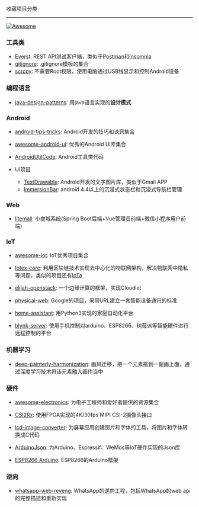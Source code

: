 收藏项目分类  

---



[![Awesome](https://img.shields.io/badge/%E2%AD%90-Taxonomy-green.svg)](https://github.com/wasabeef/awesome-android-ui)  



### 工具类  

- [Everst](https://github.com/RohitAwate/Everest): REST API测试客户端，类似于[Postman](https://www.getpostman.com/)和[Insomnia](https://insomnia.rest/)  
- [gitignore](https://github.com/github/gitignore): .gitignore模板的集合  
- [scrcpy](https://github.com/Genymobile/scrcpy): 不需要Root权限，使用电脑通过USB线显示和控制Android设备

### 编程语言  

- [java-design-patterns](https://github.com/iluwatar/java-design-patterns): 用java语言实现的**设计模式**  

### Android  

- [android-tips-tricks](https://github.com/nisrulz/android-tips-tricks): Android开发的技巧和诀窍集合

- [awesome-android-ui](https://github.com/wasabeef/awesome-android-ui): 优秀的Android UI库集合
- [AndroidUtilCode](https://github.com/Blankj/AndroidUtilCode): Android工具类代码
- UI项目
  - [TextDrawable](https://github.com/amulyakhare/TextDrawable): Android开发的文字图片库，类似于Gmail APP
  - [ImmersionBar](https://github.com/gyf-dev/ImmersionBar): android 4.4以上的沉浸式状态栏和沉浸式导航栏管理

### Web  

- [litemall](https://github.com/linlinjava/litemall): 小商城系统(Spring Boot后端+Vue管理员前端+微信小程序用户前端)

### IoT  

- [awesome-iot](https://github.com/phodal/awesome-iot): IoT优秀项目集合

- [Iotex-core](https://github.com/iotexproject/iotex-core): 利用区块链技术实现去中心化的物联网架构，解决物联网中隐私等问题，类似的项目还有[IoTa](https://www.iota.org/)  
- [elijah-openstack](https://github.com/cmusatyalab/elijah-openstack): 一个边缘计算的框架，实现Cloudlet  
- [physical-web](https://github.com/google/physical-web):  Google的项目，采用URL建立一套智能设备通讯的标准  
- [home-assistant](https://github.com/home-assistant/home-assistant):  用Python3实现的家庭自动化平台  
- [blynk-server](https://github.com/blynkkk/blynk-server): 使用手机控制对arduino、ESP8266、树莓派等智能硬件进行远程控制的平台

### 机器学习  

- [deep-painterly-harmonization](https://github.com/luanfujun/deep-painterly-harmonization): 画风迁移，把一个元素拖到一副画上面，通过深度学习技术将该元素融入画作当中    

### 硬件  

- [awesome-electronics](https://github.com/monostable/awesome-electronics): 为电子工程师和爱好者提供的资源集合

- [CSI2Rx](https://github.com/daveshah1/CSI2Rx): 使用FPGA实现的4K/30fps MIPI CSI-2摄像头接口  
- [lcd-image-converter](https://github.com/riuson/lcd-image-converter): 为屏幕应用创建图片和字体的工具，将图片和字体转换成C代码  
- [ArduinoJson](https://github.com/bblanchon/ArduinoJson): 为Arduino、Espressif、WeMos等IoT硬件实现的Json库
- [ESP8266 Arduino](https://github.com/esp8266/Arduino): ESP8266的Arduino框架

### 逆向  

- [whatsapp-web-reveng](https://github.com/sigalor/whatsapp-web-reveng): WhatsApp的逆向工程，包括WhatsApp的web api的完整描述和重新实现